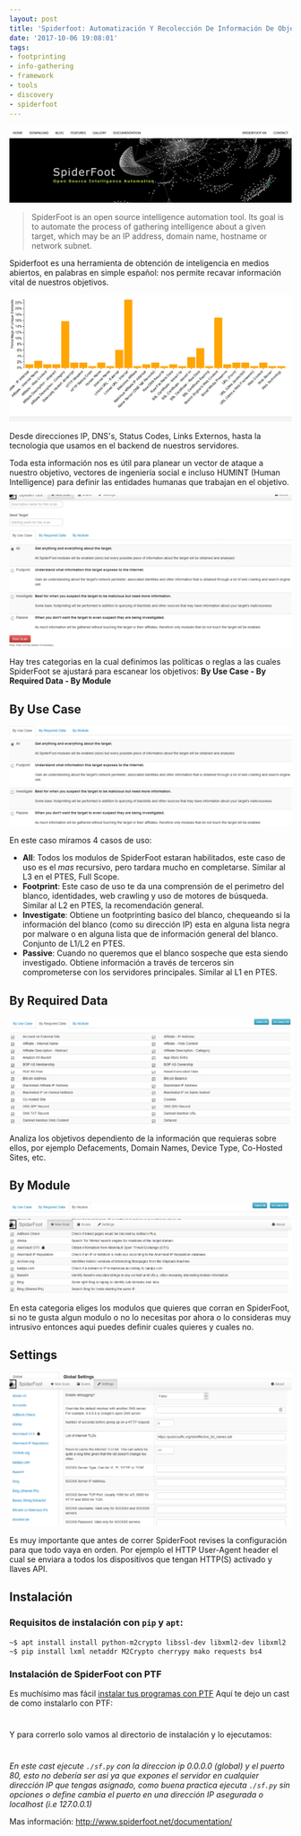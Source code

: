 ```yaml
---
layout: post
title: 'Spiderfoot: Automatización Y Recolección De Información De Objetivos'
date: '2017-10-06 19:08:01'
tags:
- footprinting
- info-gathering
- framework
- tools
- discovery
- spiderfoot
---
```


![Screenshot-2017-10-6-SpiderFoot---Open-Source-Intelligence-Automation-](/images/screenshots/Screenshot-2017-10-6-SpiderFoot---Open-Source-Intelligence-Automation-.png)

> SpiderFoot is an open source intelligence automation tool. Its goal is to automate the process of gathering intelligence about a given target, which may be an IP address, domain name, hostname or network subnet.

Spiderfoot es una herramienta de obtención de inteligencia en medios abiertos, en palabras en simple español: nos permite recavar información vital de nuestros objetivos.

![Screenshot-2017-10-6-SpiderFoot-v2-11](/images/screenshots/Screenshot-2017-10-6-SpiderFoot-v2-11.png)

Desde direcciones IP, DNS's, Status Codes, Links Externos, hasta la tecnologia que usamos en el backend de nuestros servidores.

Toda esta información nos es útil para planear un vector de ataque a nuestro objetivo, vectores de ingeniería social e incluso HUMINT (Human Intelligence) para definir las entidades humanas que trabajan en el objetivo.

![Screenshot-2017-10-6-SpiderFoot-v2-11-1-](/images/screenshots/Screenshot-2017-10-6-SpiderFoot-v2-11-1-.png)

Hay tres categorias en la cual definimos las políticas o reglas a las cuales SpiderFoot se ajustará para escanear los objetivos: **By Use Case - By Required Data - By Module**

## By Use Case

![Screenshot-2017-10-6-SpiderFoot-v2-11-2-](/images/screenshots/Screenshot-2017-10-6-SpiderFoot-v2-11-2-.png)

En este caso miramos 4 casos de uso:
* **All**: Todos los modulos de SpiderFoot estaran habilitados, este caso de uso es el *mas* recursivo, pero tardara mucho en completarse. Similar al L3 en el PTES, Full Scope.
* **Footprint**: Este caso de uso te da una comprensión de el perimetro del blanco, identidades, web crawling y uso de motores de búsqueda. Similar al L2 en PTES, la recomendación general.
* **Investigate**: Obtiene un footprinting basico del blanco, chequeando si la información del blanco (como su dirección IP) esta en alguna lista negra por malware o en alguna lista que de información general del blanco. Conjunto de L1/L2 en PTES.
* **Passive**: Cuando no queremos que el blanco sospeche que esta siendo investigado. Obtiene información a través de terceros sin comprometerse con los servidores principales. Similar al L1 en PTES.

## By Required Data

![Screenshot-2017-10-6-SpiderFoot-v2-11-3-](/images/screenshots/Screenshot-2017-10-6-SpiderFoot-v2-11-3-.png)

Analiza los objetivos dependiento de la información que requieras sobre ellos, por ejemplo Defacements, Domain Names, Device Type, Co-Hosted Sites, etc.

## By Module

![Screenshot-2017-10-6-SpiderFoot-v2-11-4-](/images/screenshots/Screenshot-2017-10-6-SpiderFoot-v2-11-4-.png)

En esta categoria eliges los modulos que quieres que corran en SpiderFoot, si no te gusta algun modulo o no lo necesitas por ahora o lo consideras muy intrusivo entonces aqui puedes definir cuales quieres y cuales no.

## Settings

![Screenshot-2017-10-6-SpiderFoot-v2-11-5-](/images/screenshots/Screenshot-2017-10-6-SpiderFoot-v2-11-5-.png)

Es muy importante que antes de correr SpiderFoot revises la configuración para que todo vaya en orden. Por ejemplo el HTTP User-Agent header el cual se enviara a todos los dispositivos que tengan HTTP(S) activado y llaves API.

## Instalación

### Requisitos de instalación con `pip` y `apt`:

```
~$ apt install install python-m2crypto libssl-dev libxml2-dev libxml2
~$ pip install lxml netaddr M2Crypto cherrypy mako requests bs4
```

### Instalación de SpiderFoot con PTF

Es muchísimo mas fácil [instalar tus programas con PTF](https://getroot.info/2017/09/10/the-pentesters-framework-ptf-instalar-y-mantener-herramientas-de-pentesting/)
Aquí te dejo un cast de como instalarlo con PTF:

# <script type="text/javascript" src="https://asciinema.org/a/0dQCZBuIX4FSnxqDU2WPx3075.js" id="asciicast-0dQCZBuIX4FSnxqDU2WPx3075" async></script>

Y para correrlo solo vamos al directorio de instalación y lo ejecutamos:
# <script type="text/javascript" src="https://asciinema.org/a/8KF6kidFSNXVRm24djktyfCug.js" id="asciicast-8KF6kidFSNXVRm24djktyfCug" async></script>

*En este cast ejecute `./sf.py` con la direccion ip 0.0.0.0 (global) y el puerto 80, esto no debería ser asi ya que expones el servidor en cualquier dirección IP que tengas asignado, como buena practica ejecuta `./sf.py` sin opciones o define cambia el puerto en una dirección IP asegurada o localhost (i.e 127.0.0.1)*

Mas información: http://www.spiderfoot.net/documentation/